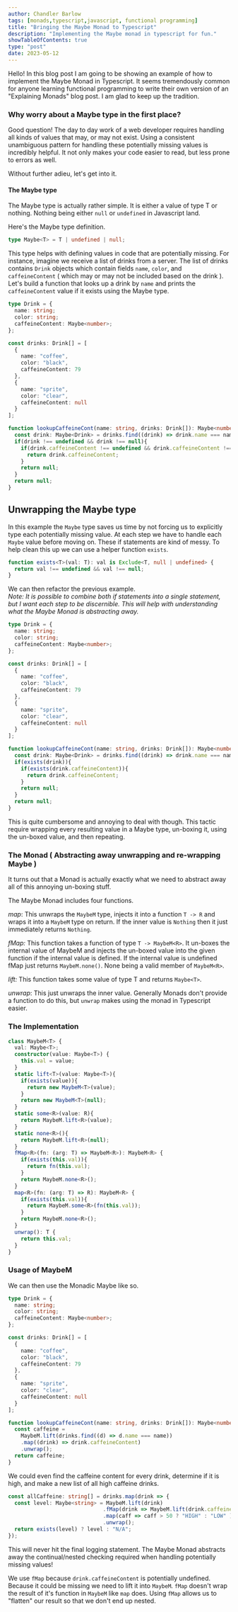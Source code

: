 ```yaml
---
author: Chandler Barlow
tags: [monads,typescript,javascript, functional programming]
title: "Bringing the Maybe Monad to Typescript"
description: "Implementing the Maybe monad in typescript for fun."
showTableOfContents: true
type: "post"
date: 2023-05-12
---
```


Hello! In this blog post I am going to be showing an example of how to implement the Maybe Monad in Typescript. It seems tremendously common for anyone learning functional programming to write their own version of an "Explaining Monads" blog post. I am glad to keep up the tradition.  

### Why worry about a Maybe type in the first place?
Good question! The day to day work of a web developer requires handling all kinds of values that may, or may not exist. Using a consistent unambiguous pattern for handling these potentially missing values is incredibly helpful. It not only makes your code easier to read, but less prone to errors as well.

Without further adieu, let's get into it.

#### The Maybe type
The Maybe type is actually rather simple. It is either a value of type T or nothing. Nothing being either `null` or `undefined` in Javascript land.  

Here's the Maybe type definition.

```typescript
type Maybe<T> = T | undefined | null;
```

This type helps with defining values in code that are potentially missing. For instance, imagine we receive a list of drinks from a server. The list of drinks contains `Drink` objects which contain fields `name`, `color`, and `caffeineContent` ( which may or may not be included based on the drink ). Let's build a function that looks up a drink by `name` and prints the `caffeineContent` value if it exists using the Maybe type.

```typescript
type Drink = {
  name: string;
  color: string;
  caffeineContent: Maybe<number>;
};

const drinks: Drink[] = [
  {
    name: "coffee",
    color: "black",
    caffeineContent: 79
  },
  {
    name: "sprite",
    color: "clear",
    caffeineContent: null
  }
];

function lookupCaffeineCont(name: string, drinks: Drink[]): Maybe<number> {
  const drink: Maybe<Drink> = drinks.find((drink) => drink.name === name);
  if(drink !== undefined && drink !== null){
    if(drink.caffeineContent !== undefined && drink.caffeineContent !== null){
      return drink.caffeineContent;
    }
    return null;
  }
  return null;
}
```
## Unwrapping the Maybe type

In this example the `Maybe` type saves us time by not forcing us to explicitly type each potentially missing value. At each step we have to handle each `Maybe` value before moving on. These if statements are kind of messy. To help clean this up we can use a helper function `exists`.

```typescript
function exists<T>(val: T): val is Exclude<T, null | undefined> {
  return val !== undefined && val !== null;
}
```
We can then refactor the previous example.  
*Note: It is possible to combine both if statements into a single statement, but I want each step to be discernible. This will help with understanding what the Maybe Monad is abstracting away.*

```typescript
type Drink = {
  name: string;
  color: string;
  caffeineContent: Maybe<number>;
};

const drinks: Drink[] = [
  {
    name: "coffee",
    color: "black",
    caffeineContent: 79
  },
  {
    name: "sprite",
    color: "clear",
    caffeineContent: null
  }
];

function lookupCaffeineCont(name: string, drinks: Drink[]): Maybe<number> {
  const drink: Maybe<Drink> = drinks.find((drink) => drink.name === name);
  if(exists(drink)){
    if(exists(drink.caffeineContent)){
      return drink.caffeineContent;
    }
    return null;
  }
  return null;
}
```

This is quite cumbersome and annoying to deal with though. This tactic require wrapping every resulting value in a Maybe type, un-boxing it, using the un-boxed value, and then repeating.

### The Monad ( Abstracting away unwrapping and re-wrapping Maybe )

It turns out that a Monad is actually exactly what we need to abstract away all of this annoying un-boxing stuff.

The Maybe Monad includes four functions.

*map*: This unwraps the `MaybeM` type, injects it into a function `T -> R` and wraps it into a `MaybeM` type on return. If the inner value is `Nothing` then it just immediately returns `Nothing`.

*fMap:* This function takes a function of type `T -> MaybeM<R>`. It un-boxes the internal value of MaybeM and injects the un-boxed value into the given function if the internal value is defined. If the internal value is undefined fMap just returns `MaybeM.none()`. None being a valid member of `MaybeM<R>`.

*lift:* This function takes some value of type T and returns `Maybe<T>`.

*unwrap*: This just unwraps the inner value. Generally Monads don't provide a function to do this, but `unwrap` makes using the monad in Typescript easier.

### The Implementation

```typescript
class MaybeM<T> {
  val: Maybe<T>;
  constructor(value: Maybe<T>) {
    this.val = value;
  }
  static lift<T>(value: Maybe<T>){
    if(exists(value)){
      return new MaybeM<T>(value);
    }
    return new MaybeM<T>(null);
  }
  static some<R>(value: R){
    return MaybeM.lift<R>(value);
  }
  static none<R>(){
    return MaybeM.lift<R>(null);
  }
  fMap<R>(fn: (arg: T) => MaybeM<R>): MaybeM<R> {
    if(exists(this.val)){
      return fn(this.val);
    }
    return MaybeM.none<R>();
  }
  map<R>(fn: (arg: T) => R): MaybeM<R> {
    if(exists(this.val)){
      return MaybeM.some<R>(fn(this.val));
    }
    return MaybeM.none<R>();
  }
  unwrap(): T {
    return this.val;
  }
}
```
### Usage of MaybeM

We can then use the Monadic Maybe like so.

```typescript
type Drink = {
  name: string;
  color: string;
  caffeineContent: Maybe<number>;
};

const drinks: Drink[] = [
  {
    name: "coffee",
    color: "black",
    caffeineContent: 79
  },
  {
    name: "sprite",
    color: "clear",
    caffeineContent: null
  }
];

function lookupCaffeineCont(name: string, drinks: Drink[]): Maybe<number> {
  const caffeine = 
    MaybeM.lift(drinks.find((d) => d.name === name))
    .map((drink) => drink.caffeineContent)
    .unwrap();
  return caffeine;
}
```

We could even find the caffeine content for every drink, determine if it is high, and make a new list of all high caffeine drinks.

```typescript
const allCaffeine: string[] = drinks.map(drink => {
  const level: Maybe<string> = MaybeM.lift(drink)
                              .fMap(drink => MaybeM.lift(drink.caffeineContent))
                              .map(caff => caff > 50 ? "HIGH" : "LOW" )
                              .unwrap();
  return exists(level) ? level : "N/A";
});
```

This will never hit the final logging statement. The Maybe Monad abstracts away the continual/nested checking required when handling potentially missing values!

We use `fMap` because `drink.caffeineContent` is potentially undefined. Because it could be missing we need to lift it into `MaybeM`. `fMap` doesn't wrap the result of it's function in `MaybeM` like `map` does. Using `fMap` allows us to "flatten" our result so that we don't end up nested.

